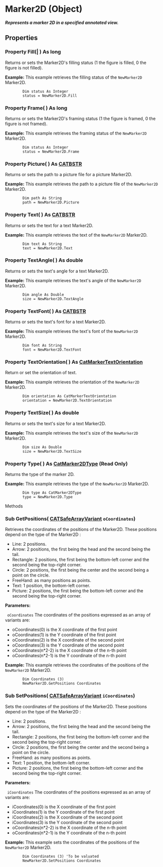 # Marker2D (Object)

**_Represents a marker 2D in a specified annotated view._**

## Properties

### Property **Fill**(| ) As long

   Returns or sets the Marker2D's filling status (1 the figure is filled, 0 the figure is not filled).

**Example:**      This example retrieves the filling status of the `NewMarker2D` Marker2D.

```VBScript
        Dim status As Integer
        status = NewMarker2D.Fill

```

### Property **Frame**( ) As long

   Returns or sets the Marker2D's framing status (1 the figure is framed, 0 the figure is not framed).

**Example:**      This example retrieves the framing status of the `NewMarker2D` Marker2D.

```VBScript
        Dim status As Integer
        status = NewMarker2D.Frame

```

### Property **Picture**( ) As [CATBSTR](../System/typedef_CATBSTR_8129.md)

   Returns or sets the path to a picture file for a picture Marker2D.

**Example:**      This example retrieves the path to a picture file of the `NewMarker2D` Marker2D.

```VBScript
        Dim path As String
        path = NewMarker2D.Picture

```

### Property **Text**( ) As [CATBSTR](../System/typedef_CATBSTR_8129.md)

   Returns or sets the text for a text Marker2D.

**Example:**      This example retrieves the text of the `NewMarker2D` Marker2D.

```VBScript
        Dim text As String
        text = NewMarker2D.Text

```

### Property **TextAngle**( ) As double

   Returns or sets the text's angle for a text Marker2D.

**Example:**      This example retrieves the text's angle of the `NewMarker2D` Marker2D.

```VBScript
        Dim angle As Double
        size = NewMarker2D.TextAngle

```

### Property **TextFont**( ) As [CATBSTR](../System/typedef_CATBSTR_8129.md)

   Returns or sets the text's font for a text Marker2D.

**Example:**      This example retrieves the text's font of the `NewMarker2D` Marker2D.

```VBScript
        Dim font As String
        font = NewMarker2D.TextFont

```

### Property **TextOrientation**( ) As [CatMarkerTextOrientation](../NavigatorInterfaces/enum_CatMarkerTextOrientation_123088.md)

   Return or set the orientation of text.

**Example:**      This example retrieves the orientation of the `NewMarker2D` Marker2D.

```VBScript
        Dim orientation As CatMarkerTextOrientation
        orientation = NewMarker2D.TextOrientation

```

### Property **TextSize**( ) As double

   Returns or sets the text's size for a text Marker2D.

**Example:**      This example retrieves the text's size of the `NewMarker2D` Marker2D.

```VBScript
        Dim size As Double
        size = NewMarker2D.TextSize

```

### Property **Type**( ) As [CatMarker2DType](../NavigatorInterfaces/enum_CatMarker2DType_44552.md) (Read Only)

   Returns the type of the marker 2D.

**Example:**      This example retrieves the type of the `NewMarker2D` Marker2D.

```VBScript
        Dim type As CatMarker2DType
        type = NewMarker2D.Type

```

Methods

### Sub **GetPositions**( [CATSafeArrayVariant](../System/typedef_CATSafeArrayVariant_73843.md)  `oCoordinates`)

   Retrieves the coordinates of the positions of the Marker2D.  These positions depend on the type of the Marker2D :

  * Line: 2 positions.
  * Arrow: 2 positions, the first being the head and the second being the tail.
  * Rectangle: 2 positions, the first being the bottom-left corner and the second being the top-right corner.
  * Circle: 2 positions, the first being the center and the second being a point on the circle.
  * FreeHand: as many positions as points.
  * Text: 1 position, the bottom-left corner.
  * Picture: 2 positions, the first being the bottom-left corner and the second being the top-right corner.

**Parameters:**

` oCoordinates`      The coordinates of the positions expressed as an array of variants are:

  * oCoordinates(0) is the X coordinate of the first point
  * oCoordinates(1) is the Y coordinate of the first point
  * oCoordinates(2) is the X coordinate of the second point
  * oCoordinates(3) is the Y coordinate of the second point
  * oCoordinates(n*2-2) is the X coordinate of the n-th point
  * oCoordinates(n*2-1) is the Y coordinate of the n-th point

**Example:**      This example retrieves the coordinates of the positions of the `NewMarker2D` Marker2D.

```VBScript
        Dim Coordinates (3)
        NewMarker2D.GetPositions Coordinates

```

### Sub **SetPositions**( [CATSafeArrayVariant](../System/typedef_CATSafeArrayVariant_73843.md)  `iCoordinates`)

   Sets the coordinates of the positions of the Marker2D.  These positions depend on the type of the Marker2D :

  * Line: 2 positions.
  * Arrow: 2 positions, the first being the head and the second being the tail.
  * Rectangle: 2 positions, the first being the bottom-left corner and the second being the top-right corner.
  * Circle: 2 positions, the first being the center and the second being a point on the circle.
  * FreeHand: as many positions as points.
  * Text: 1 position, the bottom-left corner.
  * Picture: 2 positions, the first being the bottom-left corner and the second being the top-right corner.

**Parameters:**

` iCoordinates`      The coordinates of the positions expressed as an array of variants are:

  * iCoordinates(0) is the X coordinate of the first point
  * iCoordinates(1) is the Y coordinate of the first point
  * iCoordinates(2) is the X coordinate of the second point
  * iCoordinates(3) is the Y coordinate of the second point
  * oCoordinates(n*2-2) is the X coordinate of the n-th point
  * oCoordinates(n*2-1) is the Y coordinate of the n-th point

**Example:**      This example sets the coordinates of the positions of the `NewMarker2D` Marker2D.

```VBScript
        Dim Coordinates (3) 'To be valuated
        NewMarker2D.SetPositions Coordinates

```
